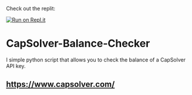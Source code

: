 Check out the replit:

[![Run on Repl.it](https://img.shields.io/badge/Run%20on-Repl.it-%230D1017)](https://replit.com/@ExamV1/CapSolver-Balance-Checker?v=1)

# CapSolver-Balance-Checker
I simple python script that allows you to check the balance of a CapSolver API key.

## https://www.capsolver.com/
